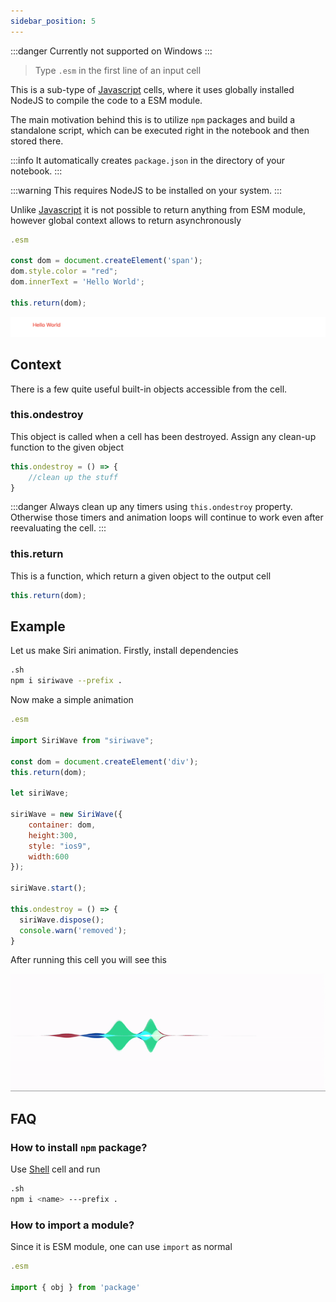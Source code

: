 ```yaml
---
sidebar_position: 5
---
```

:::danger
Currently not supported on Windows
:::

> Type `.esm` in the first line of an input cell

This is a sub-type of [Javascript](frontend/Cell%20types/Javascript.md) cells, where it uses globally installed NodeJS to compile the code to a ESM module.

The main motivation behind this is to utilize `npm` packages and build a standalone script, which can be executed right in the notebook and then stored there.

:::info
It automatically creates `package.json` in the directory of your notebook.
:::

:::warning
This requires NodeJS to be installed on your system. 
:::

Unlike [Javascript](frontend/Cell%20types/Javascript.md) it is not possible to return anything from ESM module, however global context allows to return asynchronously

```js
.esm

const dom = document.createElement('span');
dom.style.color = "red";
dom.innerText = 'Hello World';

this.return(dom);
```

![](./../../Screenshot%202024-11-17%20at%2023.15.03.png)

## Context
There is a few quite useful built-in objects accessible from the cell. 

### this.ondestroy
This object is called when a cell has been destroyed. Assign any clean-up function to the given object

```js
this.ondestroy = () => {
	//clean up the stuff
}
```

:::danger
Always clean up any timers using `this.ondestroy` property. Otherwise those timers and animation loops will continue to work even after reevaluating the cell.
:::

### this.return
This is a function, which return a given object to the output cell

```js
this.return(dom);
```


## Example
Let us make Siri animation. Firstly, install dependencies

```bash
.sh
npm i siriwave --prefix .
```

Now make a simple animation

```js
.esm

import SiriWave from "siriwave";

const dom = document.createElement('div');
this.return(dom);

let siriWave;

siriWave = new SiriWave({
	container: dom,
	height:300,
    style: "ios9",
	width:600
});

siriWave.start();

this.ondestroy = () => {
  siriWave.dispose();
  console.warn('removed');
}
```

After running this cell you will see this

![](./../../ggsiri-ezgif.com-video-to-gif-converter.gif)

## FAQ

### How to install `npm` package?
Use [Shell](frontend/Cell%20types/Many%20more.md#Shell) cell and run

```bash
.sh
npm i <name> ---prefix .
```

### How to import a module?
Since it is ESM module, one can use `import` as normal

```js
.esm

import { obj } from 'package'
```


